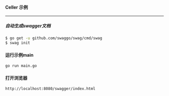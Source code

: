 #### Celler 示例
---

##### 自动生成swagger文档
```bash
$ go get -u github.com/swaggo/swag/cmd/swag
$ swag init
```
#### 运行示例main
```bash
go run main.go
```
#### 打开浏览器
```bash
http://localhost:8080/swagger/index.html
```